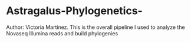 # Astragalus-Phylogenetics-
Author: Victoria Martinez. This is the overall pipeline I used to analyze the Novaseq Illumina reads and build phylogenies
